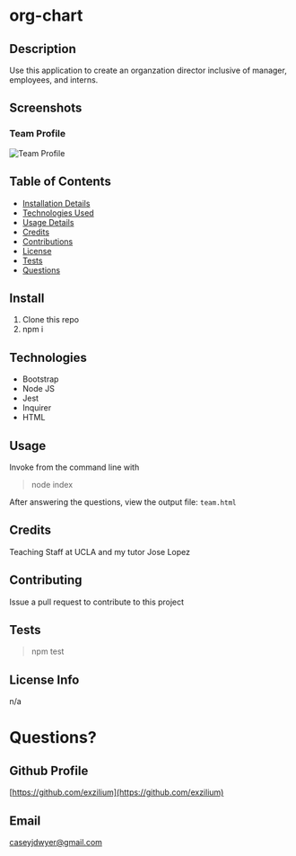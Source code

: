 # org-chart

## Description
Use this application to create an organzation director inclusive of manager, employees, and interns.


## Screenshots
### Team Profile 
![Team Profile]()

## Table of Contents
* [Installation Details](#install)
* [Technologies Used](#technologies)
* [Usage Details](#usage)
* [Credits](#credits)
* [Contributions](#contributions)
* [License](#license)
* [Tests](#tests)
* [Questions](#questions)

## Install
1. Clone this repo
2. npm i

## Technologies
* Bootstrap
* Node JS
* Jest
* Inquirer
* HTML

## Usage
Invoke from the command line with
> node index

After answering the questions, view the output file: `team.html`

## Credits
Teaching Staff at UCLA and my tutor Jose Lopez

## Contributing
Issue a pull request to contribute to this project

## Tests
> npm test

## License Info
n/a

# Questions?

## Github Profile
[https://github.com/exzilium](https://github.com/exzilium)

## Email
[caseyjdwyer@gmail.com](mailto:caseyjdwyer@gmail.com)
